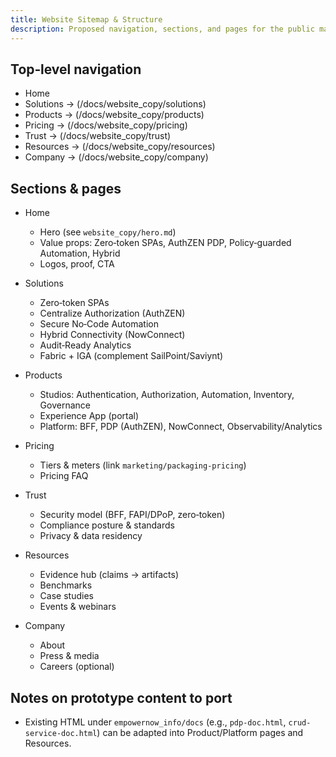 ```yaml
---
title: Website Sitemap & Structure
description: Proposed navigation, sections, and pages for the public marketing site.
---
```


## Top‑level navigation

- Home
- Solutions → (/docs/website_copy/solutions)
- Products → (/docs/website_copy/products)
- Pricing → (/docs/website_copy/pricing)
- Trust → (/docs/website_copy/trust)
- Resources → (/docs/website_copy/resources)
- Company → (/docs/website_copy/company)

## Sections & pages

- Home
  - Hero (see `website_copy/hero.md`)
  - Value props: Zero‑token SPAs, AuthZEN PDP, Policy‑guarded Automation, Hybrid
  - Logos, proof, CTA

- Solutions
  - Zero‑token SPAs
  - Centralize Authorization (AuthZEN)
  - Secure No‑Code Automation
  - Hybrid Connectivity (NowConnect)
  - Audit‑Ready Analytics
  - Fabric + IGA (complement SailPoint/Saviynt)

- Products
  - Studios: Authentication, Authorization, Automation, Inventory, Governance
  - Experience App (portal)
  - Platform: BFF, PDP (AuthZEN), NowConnect, Observability/Analytics

- Pricing
  - Tiers & meters (link `marketing/packaging-pricing`)
  - Pricing FAQ

- Trust
  - Security model (BFF, FAPI/DPoP, zero‑token)
  - Compliance posture & standards
  - Privacy & data residency

- Resources
  - Evidence hub (claims → artifacts)
  - Benchmarks
  - Case studies
  - Events & webinars

- Company
  - About
  - Press & media
  - Careers (optional)

## Notes on prototype content to port

- Existing HTML under `empowernow_info/docs` (e.g., `pdp-doc.html`, `crud-service-doc.html`) can be adapted into Product/Platform pages and Resources.


